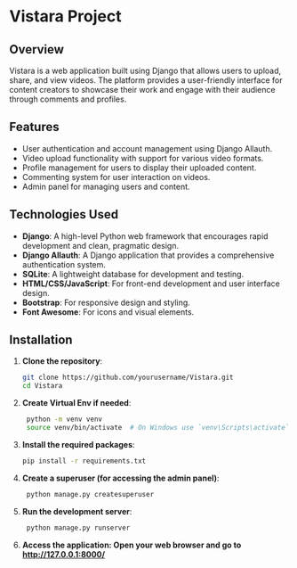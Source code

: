 # Vistara Project

## Overview
Vistara is a web application built using Django that allows users to upload, share, and view videos. The platform provides a user-friendly interface for content creators to showcase their work and engage with their audience through comments and profiles.

## Features
- User authentication and account management using Django Allauth.
- Video upload functionality with support for various video formats.
- Profile management for users to display their uploaded content.
- Commenting system for user interaction on videos.
- Admin panel for managing users and content.

## Technologies Used
- **Django**: A high-level Python web framework that encourages rapid development and clean, pragmatic design.
- **Django Allauth**: A Django application that provides a comprehensive authentication system.
- **SQLite**: A lightweight database for development and testing.
- **HTML/CSS/JavaScript**: For front-end development and user interface design.
- **Bootstrap**: For responsive design and styling.
- **Font Awesome**: For icons and visual elements.

## Installation
1. **Clone the repository**:
   ```bash
   git clone https://github.com/yourusername/Vistara.git
   cd Vistara
2. **Create Virtual Env if needed**:
   ```bash
    python -m venv venv
    source venv/bin/activate  # On Windows use `venv\Scripts\activate`
3. **Install the required packages**:
    ```bash
    pip install -r requirements.txt
4. **Create a superuser (for accessing the admin panel)**:
   ```bash
    python manage.py createsuperuser
5. **Run the development server**:
   ```bash
    python manage.py runserver
6. **Access the application: Open your web browser and go to http://127.0.0.1:8000/**
